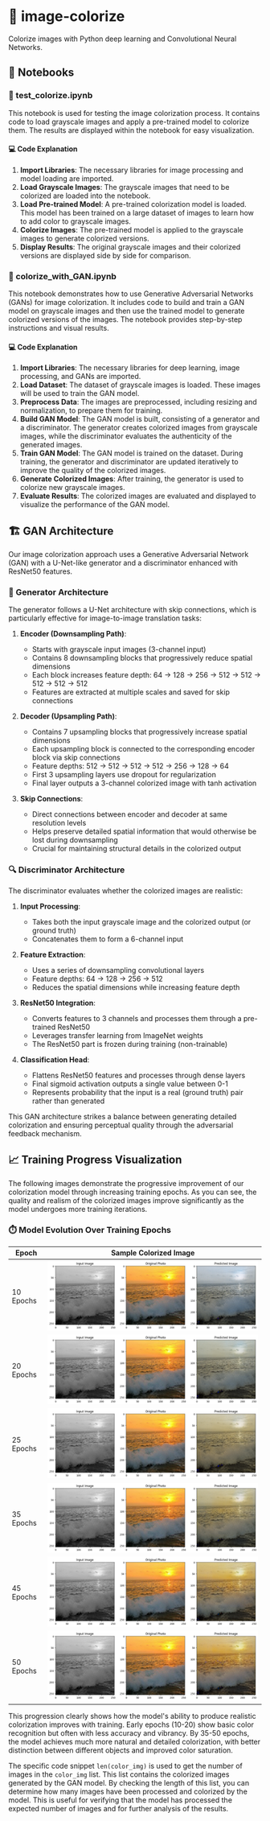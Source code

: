 # 🎨 image-colorize
Colorize images with Python deep learning and Convolutional Neural Networks.

## 📓 Notebooks

### 🧪 test_colorize.ipynb
This notebook is used for testing the image colorization process. It contains code to load grayscale images and apply a pre-trained model to colorize them. The results are displayed within the notebook for easy visualization.

#### 💻 Code Explanation
1. **Import Libraries**: The necessary libraries for image processing and model loading are imported.
2. **Load Grayscale Images**: The grayscale images that need to be colorized are loaded into the notebook.
3. **Load Pre-trained Model**: A pre-trained colorization model is loaded. This model has been trained on a large dataset of images to learn how to add color to grayscale images.
4. **Colorize Images**: The pre-trained model is applied to the grayscale images to generate colorized versions.
5. **Display Results**: The original grayscale images and their colorized versions are displayed side by side for comparison.

### 🧠 colorize_with_GAN.ipynb
This notebook demonstrates how to use Generative Adversarial Networks (GANs) for image colorization. It includes code to build and train a GAN model on grayscale images and then use the trained model to generate colorized versions of the images. The notebook provides step-by-step instructions and visual results.

#### 💻 Code Explanation
1. **Import Libraries**: The necessary libraries for deep learning, image processing, and GANs are imported.
2. **Load Dataset**: The dataset of grayscale images is loaded. These images will be used to train the GAN model.
3. **Preprocess Data**: The images are preprocessed, including resizing and normalization, to prepare them for training.
4. **Build GAN Model**: The GAN model is built, consisting of a generator and a discriminator. The generator creates colorized images from grayscale images, while the discriminator evaluates the authenticity of the generated images.
5. **Train GAN Model**: The GAN model is trained on the dataset. During training, the generator and discriminator are updated iteratively to improve the quality of the colorized images.
6. **Generate Colorized Images**: After training, the generator is used to colorize new grayscale images.
7. **Evaluate Results**: The colorized images are evaluated and displayed to visualize the performance of the GAN model.

## 🏗️ GAN Architecture

Our image colorization approach uses a Generative Adversarial Network (GAN) with a U-Net-like generator and a discriminator enhanced with ResNet50 features.

### 🔧 Generator Architecture

The generator follows a U-Net architecture with skip connections, which is particularly effective for image-to-image translation tasks:

1. **Encoder (Downsampling Path)**:
   - Starts with grayscale input images (3-channel input)
   - Contains 8 downsampling blocks that progressively reduce spatial dimensions
   - Each block increases feature depth: 64 → 128 → 256 → 512 → 512 → 512 → 512 → 512
   - Features are extracted at multiple scales and saved for skip connections

2. **Decoder (Upsampling Path)**:
   - Contains 7 upsampling blocks that progressively increase spatial dimensions
   - Each upsampling block is connected to the corresponding encoder block via skip connections
   - Feature depths: 512 → 512 → 512 → 512 → 256 → 128 → 64
   - First 3 upsampling layers use dropout for regularization
   - Final layer outputs a 3-channel colorized image with tanh activation

3. **Skip Connections**:
   - Direct connections between encoder and decoder at same resolution levels
   - Helps preserve detailed spatial information that would otherwise be lost during downsampling
   - Crucial for maintaining structural details in the colorized output

### 🔍 Discriminator Architecture

The discriminator evaluates whether the colorized images are realistic:

1. **Input Processing**:
   - Takes both the input grayscale image and the colorized output (or ground truth)
   - Concatenates them to form a 6-channel input

2. **Feature Extraction**:
   - Uses a series of downsampling convolutional layers
   - Feature depths: 64 → 128 → 256 → 512
   - Reduces the spatial dimensions while increasing feature depth

3. **ResNet50 Integration**:
   - Converts features to 3 channels and processes them through a pre-trained ResNet50
   - Leverages transfer learning from ImageNet weights
   - The ResNet50 part is frozen during training (non-trainable)

4. **Classification Head**:
   - Flattens ResNet50 features and processes through dense layers
   - Final sigmoid activation outputs a single value between 0-1
   - Represents probability that the input is a real (ground truth) pair rather than generated

This GAN architecture strikes a balance between generating detailed colorization and ensuring perceptual quality through the adversarial feedback mechanism.

## 📈 Training Progress Visualization

The following images demonstrate the progressive improvement of our colorization model through increasing training epochs. As you can see, the quality and realism of the colorized images improve significantly as the model undergoes more training iterations.

### ⏱️ Model Evolution Over Training Epochs

| Epoch | Sample Colorized Image |
|-------|------------------------|
| 10 Epochs | ![10 Epochs](images/10e.png) |
| 20 Epochs | ![20 Epochs](images/20e.png) |
| 25 Epochs | ![25 Epochs](images/25e.png) |
| 35 Epochs | ![35 Epochs](images/35e.png) |
| 45 Epochs | ![45 Epochs](images/45e.png) |
| 50 Epochs | ![50 Epochs](images/50e.png) |

This progression clearly shows how the model's ability to produce realistic colorization improves with training. Early epochs (10-20) show basic color recognition but often with less accuracy and vibrancy. By 35-50 epochs, the model achieves much more natural and detailed colorization, with better distinction between different objects and improved color saturation.

The specific code snippet `len(color_img)` is used to get the number of images in the `color_img` list. This list contains the colorized images generated by the GAN model. By checking the length of this list, you can determine how many images have been processed and colorized by the model. This is useful for verifying that the model has processed the expected number of images and for further analysis of the results.